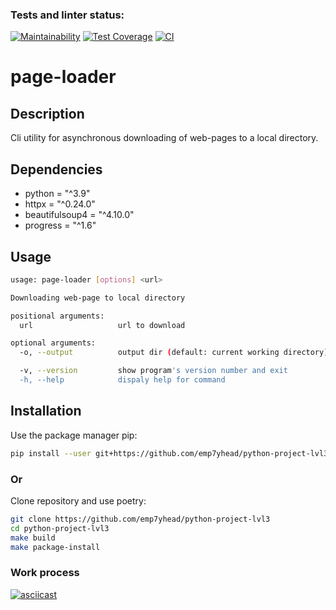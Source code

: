 ### Tests and linter status:

[![Maintainability](https://api.codeclimate.com/v1/badges/8dbf515e6079dcb5e358/maintainability)](https://codeclimate.com/github/emp7yhead/python-project-lvl3/maintainability)
[![Test Coverage](https://api.codeclimate.com/v1/badges/8dbf515e6079dcb5e358/test_coverage)](https://codeclimate.com/github/emp7yhead/python-project-lvl3/test_coverage)
[![CI](https://github.com/emp7yhead/python-project-lvl3/actions/workflows/CI.yml/badge.svg)](https://github.com/emp7yhead/python-project-lvl3/actions/workflows/CI.yml)

# page-loader

## Description

Cli utility for asynchronous downloading of web-pages to a local directory.

## Dependencies

- python = "^3.9"
- httpx = "^0.24.0"
- beautifulsoup4 = "^4.10.0"
- progress = "^1.6"

## Usage

```bash
usage: page-loader [options] <url>

Downloading web-page to local directory

positional arguments:
  url                   url to download

optional arguments:
  -o, --output          output dir (default: current working directory)

  -v, --version         show program's version number and exit
  -h, --help            dispaly help for command
```

## Installation

Use the package manager pip:

```bash
pip install --user git+https://github.com/emp7yhead/python-project-lvl3
```

### Or

Clone repository and use poetry:

```bash
git clone https://github.com/emp7yhead/python-project-lvl3
cd python-project-lvl3
make build
make package-install
```

### Work process

[![asciicast](https://asciinema.org/a/kbl4O04t9yU4w7iO0jWlvHYGs.svg)](https://asciinema.org/a/kbl4O04t9yU4w7iO0jWlvHYGs)
